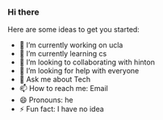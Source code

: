 ### Hi there

Here are some ideas to get you started:

- 🔭 I’m currently working on ucla
- 🌱 I’m currently learning cs
- 👯 I’m looking to collaborating with hinton
- 🤔 I’m looking for help with everyone
- 💬 Ask me about Tech
- 📫 How to reach me: Email
- 😄 Pronouns: he
- ⚡ Fun fact: I have no idea
